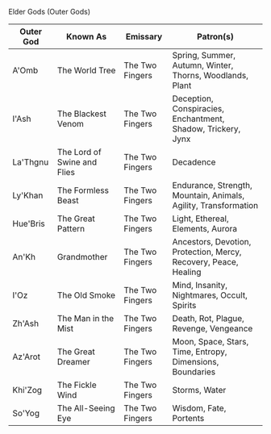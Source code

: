 Elder Gods (Outer Gods)

| Outer God | Known As | Emissary | Patron(s) |
| --- | --- | --- | --- |
| A'Omb | The World Tree | The Two Fingers | Spring, Summer, Autumn, Winter, Thorns, Woodlands, Plant |
| I'Ash | The Blackest Venom | The Two Fingers | Deception, Conspiracies, Enchantment, Shadow, Trickery, Jynx |
| La'Thgnu | The Lord of Swine and Flies | The Two Fingers | Decadence |
| Ly'Khan | The Formless Beast | The Two Fingers | Endurance, Strength, Mountain, Animals, Agility, Transformation |
| Hue'Bris | The Great Pattern | The Two Fingers | Light, Ethereal, Elements, Aurora|
| An'Kh | Grandmother | The Two Fingers | Ancestors, Devotion, Protection, Mercy, Recovery, Peace, Healing |
| I'Oz | The Old Smoke | The Two Fingers | Mind, Insanity, Nightmares, Occult, Spirits |
| Zh'Ash | The Man in the Mist | The Two Fingers | Death, Rot, Plague, Revenge, Vengeance |
| Az'Arot | The Great Dreamer | The Two Fingers | Moon, Space, Stars, Time, Entropy, Dimensions, Boundaries |
| Khi'Zog | The Fickle Wind | The Two Fingers | Storms, Water |
| So'Yog | The All-Seeing Eye | The Two Fingers | Wisdom, Fate, Portents |



